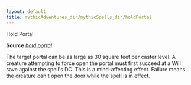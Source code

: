 ```yaml
---
layout: default
title: mythicAdventures_dir/mythicSpells_dir/holdPortal
---
```

Hold Portal

**Source** [_hold portal_](../spells_dir/holdPortal#_hold-portal)

The target portal can be as large as 30 square feet per caster level. A creature attempting to force open the portal must first succeed at a Will save against the spell's DC. This is a mind-affecting effect. Failure means the creature can't open the door while the spell is in effect.

